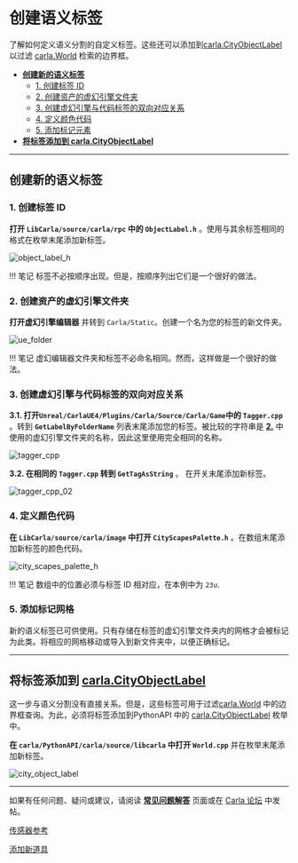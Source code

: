 # 创建语义标签

了解如何定义语义分割的自定义标签。这些还可以添加到[carla.CityObjectLabel](python_api.md#carla.CityObjectLabel) 以过滤 [carla.World](python_api.md#carla.World) 检索的边界框。
 

*   [__创建新的语义标签__](#create-a-new-semantic-tag)  
	*   [1. 创建标签 ID](#1-create-the-tag-id)  
	*   [2. 创建资产的虚幻引擎文件夹](#2-create-the-ue-folder-for-assets)  
	*   [3. 创建虚幻引擎与代码标签的双向对应关系](#3-create-two-way-correspondence-between-ue-and-the-code-tag)  
	*   [4. 定义颜色代码](#4-define-a-color-code)  
	*   [5. 添加标记元素](#5-add-the-tagged-elements)  
*   [__将标签添加到 carla.CityObjectLabel__](#add-a-tag-to-carlacityobjectlabel)  

---

## 创建新的语义标签 <span id="create-a-new-semantic-tag"></span>

### 1. 创建标签 ID <span id="1-create-the-tag-id"></span>

__打开 `LibCarla/source/carla/rpc` 中的 `ObjectLabel.h`__ 。使用与其余标签相同的格式在枚举末尾添加新标签。

![object_label_h](img/tuto_D_create_semantic_tags/01_objectlabel_tag.jpg)

!!! 笔记
    标签不必按顺序出现。但是，按顺序列出它们是一个很好的做法。

### 2. 创建资产的虚幻引擎文件夹 <span id="2-create-the-ue-folder-for-assets"></span>

__打开虚幻引擎编辑器__ 并转到 `Carla/Static`。创建一个名为您的标签的新文件夹。

![ue_folder](img/tuto_D_create_semantic_tags/02_ue_folder.jpg)

!!! 笔记
    虚幻编辑器文件夹和标签不必命名相同。然而，这样做是一个很好的做法。 

### 3. 创建虚幻引擎与代码标签的双向对应关系 <span id="3-create-two-way-correspondence-between-ue-and-the-code-tag"></span>

__3.1. 打开`Unreal/CarlaUE4/Plugins/Carla/Source/Carla/Game`中的 `Tagger.cpp`__ 。转到 __`GetLabelByFolderName`__ 列表末尾添加您的标签。被比较的字符串是 [__2.__](#2-create-the-ue-folder-for-assets) 中使用的虚幻引擎文件夹的名称，因此这里使用完全相同的名称。

![tagger_cpp](img/tuto_D_create_semantic_tags/03_tagger_cpp.jpg)

__3.2. 在相同的 `Tagger.cpp` 转到 `GetTagAsString`__ 。 在开关末尾添加新标签。

![tagger_cpp_02](img/tuto_D_create_semantic_tags/04_tagger_cpp_02.jpg)

### 4. 定义颜色代码 <span id="4-define-a-color-code"></span>

__在 `LibCarla/source/carla/image` 中打开 `CityScapesPalette.h`__ 。在数组末尾添加新标签的颜色代码。

![city_scapes_palette_h](img/tuto_D_create_semantic_tags/05_city_scapes_palette_h.jpg)

!!! 笔记
    数组中的位置必须与标签 ID 相对应，在本例中为 `23u`. 

### 5. 添加标记网格 <span id="5-add-the-tagged-elements"></span>

新的语义标签已可供使用。只有存储在标签的虚幻引擎文件夹内的网格才会被标记为此类。将相应的网格移动或导入到新文件夹中，以便正确标记。

---

## 将标签添加到 [carla.CityObjectLabel](python_api.md#carla.CityObjectLabel) <span id="add-a-tag-to-carlacityobjectlabel"></span>

这一步与语义分割没有直接关系。但是，这些标签可用于过滤[carla.World](python_api.md#carla.World) 中的边界框查询。为此，必须将标签添加到PythonAPI 中的 [carla.CityObjectLabel](python_api.md#carla.CityObjectLabel) 枚举中。


__在 `carla/PythonAPI/carla/source/libcarla` 中打开 `World.cpp`__ 并在枚举末尾添加新标签。

![city_object_label](img/tuto_D_create_semantic_tags/06_city_object_label.jpg)


---

如果有任何问题、疑问或建议，请阅读 **[常见问题解答](build_faq.md)** 页面或在 [Carla 论坛](https://github.com/carla-simulator/carla/discussions) 中发帖。


<div class="build-buttons">

<p>
<a href="../ref_sensors" target="_blank" class="btn btn-neutral" title="Learn all about sensors in CARLA">
传感器参考</a>
</p>

<p>
<a href="../tuto_A_add_props" target="_blank" class="btn btn-neutral" title="Learn how to import your custom into CARLA">
添加新道具</a>
</p>

</div>
